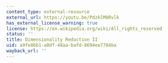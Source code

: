 ```yaml
---
content_type: external-resource
external_url: https://youtu.be/PdzklMbRvlk
has_external_license_warning: true
license: https://en.wikipedia.org/wiki/All_rights_reserved
status: ''
title: Dimensionality Reduction II
uid: a9fe86b1-a0df-48aa-bafd-8694ee7704ba
wayback_url: ''
---
```

